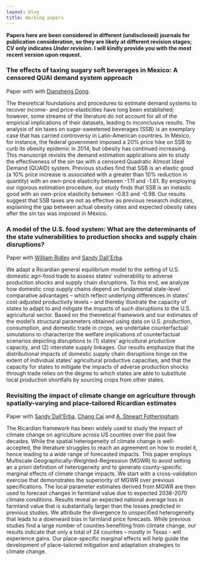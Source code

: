 ```yaml
---
layout: blog
title: Working papers
---
```


**Papers here are been considered in different (undisclosed) journals for publication consideration, so they are likely at different revision stages; CV only indicates *Under revision*. I will kindly provide you with the most recent version upon request.**

### The effects of taxing sugary soft beverages in Mexico: A censored QUAI demand system  approach

Paper with with [Diansheng Dong](https://www.ers.usda.gov/authors/ers-staff-directory/diansheng-dong/).

The theoretical foundations and procedures to estimate demand systems to recover income- and price-elasticities have long been established; however, some streams of the literature do not account for all of the empirical implications of their datasets, leading to inconclusive results. The analysis of sin taxes on sugar-sweetened beverages (SSB) is an exemplary case that has carried controversy in Latin-American countries. In México, for instance, the federal government imposed a 20% price hike on SSB to curb its obesity epidemic in 2014, but obesity has continued increasing. This manuscript revisits the demand estimation applications aim to study the effectiveness of the sin tax with a censored Quadratic Almost Ideal Demand (QUAID) system. Previous studies find that SSB is an elastic good (a 10% price increase is associated with a greater than 10% reduction in quantity) with an own-price elasticity between -1.11 and -1.61. By employing our rigorous estimation procedure, our study finds that SSB is an inelastic good with an own-price elasticity between -0.83 and -0.98. Our results suggest that SSB taxes are not as effective as previous research indicates, explaining the gap between actual obesity rates and expected obesity rates after the sin tax was imposed in México.

### A model of the U.S. food system: What are the determinants of the state vulnerabilities to production shocks and supply chain disruptions?

Paper with [William Ridley](https://ace.illinois.edu/directory/wridley) and [Sandy Dall'Erba](https://ace.illinois.edu/directory/dallerba).

We adapt a Ricardian general equilibrium model to the setting of U.S. domestic agri-food trade to assess states’ vulnerability to adverse production shocks and supply chain disruptions. To this end, we analyze how domestic crop supply chains depend on fundamental state-level comparative advantages – which reflect underlying differences in states’ cost-adjusted productivity levels – and thereby illustrate the capacity of states to adapt to and mitigate the impacts of such disruptions to the U.S. agricultural sector. Based on the theoretical framework and our estimates of the model’s structural parameters obtained using data on U.S. production, consumption, and domestic trade in crops, we undertake counterfactual simulations to characterize the welfare implications of counterfactual scenarios depicting disruptions to (1) states’ agricultural productive capacity, and (2) interstate supply linkages. Our results emphasize that the distributional impacts of domestic supply chain disruptions hinge on the extent of individual states’ agricultural productive capacities, and that the capacity for states to mitigate the impacts of adverse production shocks through trade relies on the degree to which states are able to substitute local production shortfalls by sourcing crops from other states.

### Revisiting the impact of climate change on agriculture through spatially-varying and place-tailored Ricardian estimates

Paper with [Sandy Dall'Erba](https://ace.illinois.edu/directory/dallerba), [Chang Cai](https://ace.illinois.edu/directory/ccai5) and [A. Stewart Fotheringham](https://sgsup.asu.edu/stewart-fotheringham).

The Ricardian framework has been widely used to study the impact of climate change on agriculture across US counties over the past few decades. While the spatial heterogeneity of climate change is well-accepted, the literature struggles to reach an agreement on how to model it, hence leading to a wide range of forecasted impacts. This paper employs Multiscale Geographically-Weighted-Regression (MGWR) to avoid setting an a priori definition of heterogeneity and to generate county-specific marginal effects of climate change impacts. We start with a cross-validation exercise that demonstrates the superiority of MGWR over previous specifications. The local parameter estimates derived from MGWR are then used to forecast changes in farmland value due to expected 2038-2070 climate conditions. Results reveal an expected national average loss in farmland value that is substantially larger than the losses predicted in previous studies. We attribute the divergence to unspecified heterogeneity that leads to a downward bias in farmland price forecasts. While previous studies find a large number of counties benefiting from climate change, our results indicate that only a total of 24 counties – mostly in Texas - will experience gains. Our place-specific marginal effects will help guide the development of place-tailored mitigation and adaptation strategies to climate change.
